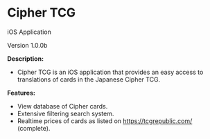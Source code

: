 # Cipher TCG
iOS Application

Version 1.0.0b

**Description:**
- Cipher TCG is an iOS application that provides an easy access to translations of cards in the Japanese Cipher TCG.

**Features:**
- View database of Cipher cards.
- Extensive filtering search system.
- Realtime prices of cards as listed on https://tcgrepublic.com/ (complete).
